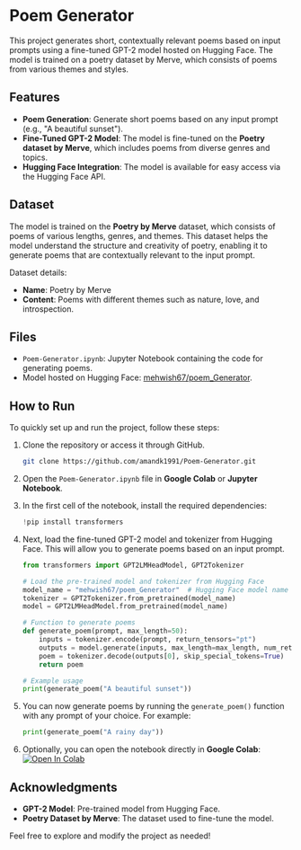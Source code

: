 # Poem Generator 

This project generates short, contextually relevant poems based on input prompts using a fine-tuned GPT-2 model hosted on Hugging Face. The model is trained on a poetry dataset by Merve, which consists of poems from various themes and styles.

## Features
- **Poem Generation**: Generate short poems based on any input prompt (e.g., "A beautiful sunset").
- **Fine-Tuned GPT-2 Model**: The model is fine-tuned on the **Poetry dataset by Merve**, which includes poems from diverse genres and topics.
- **Hugging Face Integration**: The model is available for easy access via the Hugging Face API.

## Dataset
The model is trained on the **Poetry by Merve** dataset, which consists of poems of various lengths, genres, and themes. This dataset helps the model understand the structure and creativity of poetry, enabling it to generate poems that are contextually relevant to the input prompt.

Dataset details:
- **Name**: Poetry by Merve
- **Content**: Poems with different themes such as nature, love, and introspection.

## Files
- `Poem-Generator.ipynb`: Jupyter Notebook containing the code for generating poems.
- Model hosted on Hugging Face: [mehwish67/poem_Generator](https://huggingface.co/mehwish67/poem_Generator).

## How to Run
To quickly set up and run the project, follow these steps:

1. Clone the repository or access it through GitHub.
    ```bash
    git clone https://github.com/amandk1991/Poem-Generator.git
    ```
2. Open the `Poem-Generator.ipynb` file in **Google Colab** or **Jupyter Notebook**.

3. In the first cell of the notebook, install the required dependencies:
    ```python
    !pip install transformers
    ```

4. Next, load the fine-tuned GPT-2 model and tokenizer from Hugging Face. This will allow you to generate poems based on an input prompt.
    ```python
    from transformers import GPT2LMHeadModel, GPT2Tokenizer

    # Load the pre-trained model and tokenizer from Hugging Face
    model_name = "mehwish67/poem_Generator"  # Hugging Face model name
    tokenizer = GPT2Tokenizer.from_pretrained(model_name)
    model = GPT2LMHeadModel.from_pretrained(model_name)

    # Function to generate poems
    def generate_poem(prompt, max_length=50):
        inputs = tokenizer.encode(prompt, return_tensors="pt")
        outputs = model.generate(inputs, max_length=max_length, num_return_sequences=1)
        poem = tokenizer.decode(outputs[0], skip_special_tokens=True)
        return poem

    # Example usage
    print(generate_poem("A beautiful sunset"))
    ```

5. You can now generate poems by running the `generate_poem()` function with any prompt of your choice. For example:
    ```python
    print(generate_poem("A rainy day"))
    ```

6. Optionally, you can open the notebook directly in **Google Colab**:
    [![Open In Colab](https://colab.research.google.com/assets/colab-badge.svg)](https://colab.research.google.com/github/amandk1991/Poem-Generator/blob/main/Poem-Generator.ipynb)



## Acknowledgments
- **GPT-2 Model**: Pre-trained model from Hugging Face.
- **Poetry Dataset by Merve**: The dataset used to fine-tune the model.

Feel free to explore and modify the project as needed!
